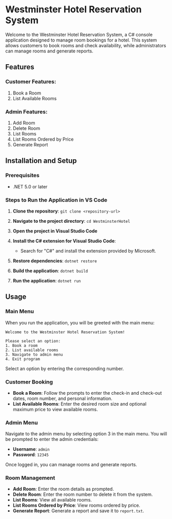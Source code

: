 # Westminster Hotel Reservation System

Welcome to the Westminster Hotel Reservation System, a C# console application designed to manage room bookings for a hotel. This system allows customers to book rooms and check availability, while administrators can manage rooms and generate reports.

## Features

### Customer Features:
1. Book a Room
2. List Available Rooms

### Admin Features:
1. Add Room
2. Delete Room
3. List Rooms
4. List Rooms Ordered by Price
5. Generate Report

## Installation and Setup

### Prerequisites
- .NET 5.0 or later

### Steps to Run the Application in VS Code
1. **Clone the repository**:
    `git clone <repository-url>`
2. **Navigate to the project directory**:
    `cd WestminsterHotel`
3. **Open the project in Visual Studio Code**
4. **Install the C# extension for Visual Studio Code**:
    - Search for "C#" and install the extension provided by Microsoft.

5. **Restore dependencies**:
    `dotnet restore`
6. **Build the application**:
    `dotnet build`
7. **Run the application**:
    `dotnet run`

## Usage

### Main Menu
When you run the application, you will be greeted with the main menu:
```
Welcome to the Westminster Hotel Reservation System!

Please select an option:
1. Book a room
2. List available rooms
3. Navigate to admin menu
4. Exit program
```
Select an option by entering the corresponding number.

### Customer Booking
- **Book a Room**: Follow the prompts to enter the check-in and check-out dates, room number, and personal information.
- **List Available Rooms**: Enter the desired room size and optional maximum price to view available rooms.

### Admin Menu
Navigate to the admin menu by selecting option 3 in the main menu. You will be prompted to enter the admin credentials:
- **Username**: `admin`
- **Password**: `12345`

Once logged in, you can manage rooms and generate reports.

### Room Management
- **Add Room**: Enter the room details as prompted.
- **Delete Room**: Enter the room number to delete it from the system.
- **List Rooms**: View all available rooms.
- **List Rooms Ordered by Price**: View rooms ordered by price.
- **Generate Report**: Generate a report and save it to `report.txt`.